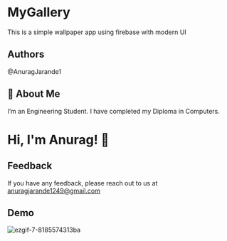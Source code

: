 
# MyGallery 

This is a simple wallpaper app using firebase with modern UI 


## Authors

@AnuragJarande1

  
## 🚀 About Me
I’m an Engineering Student. I have completed my Diploma in Computers. 

  
# Hi, I'm Anurag! 👋

  

  
## Feedback

If you have any feedback, please reach out to us at anuragjarande1249@gmail.com

  

    
## Demo


  ![ezgif-7-8185574313ba](https://user-images.githubusercontent.com/66161890/134534795-9e6f344b-3c10-4ce1-baac-954471ba8554.gif)

